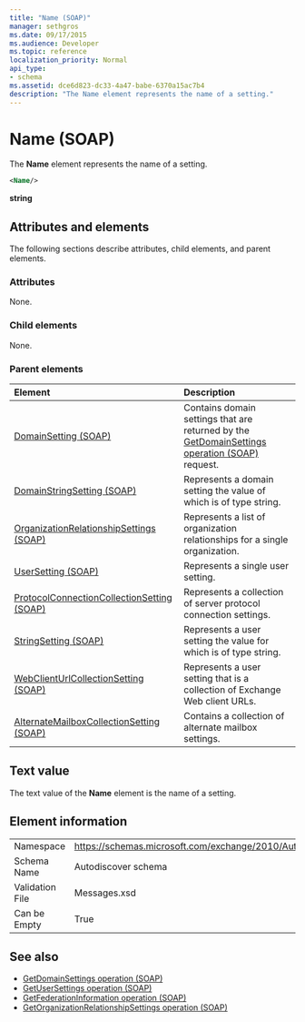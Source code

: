 ```yaml
---
title: "Name (SOAP)"
manager: sethgros
ms.date: 09/17/2015
ms.audience: Developer
ms.topic: reference
localization_priority: Normal
api_type:
- schema
ms.assetid: dce6d823-dc33-4a47-babe-6370a15ac7b4
description: "The Name element represents the name of a setting."
---
```


# Name (SOAP)

The **Name** element represents the name of a setting. 
  
```XML
<Name/>
```

**string**

## Attributes and elements

The following sections describe attributes, child elements, and parent elements.
  
### Attributes

None.
  
### Child elements

None.
  
### Parent elements

|**Element**|**Description**|
|:-----|:-----|
|[DomainSetting (SOAP)](domainsetting-soap.md) <br/> |Contains domain settings that are returned by the [GetDomainSettings operation (SOAP)](getdomainsettings-operation-soap.md) request.  <br/> |
|[DomainStringSetting (SOAP)](domainstringsetting-soap.md) <br/> |Represents a domain setting the value of which is of type string.  <br/> |
|[OrganizationRelationshipSettings (SOAP)](organizationrelationshipsettings-soap.md) <br/> |Represents a list of organization relationships for a single organization.  <br/> |
|[UserSetting (SOAP)](usersetting-soap.md) <br/> |Represents a single user setting.  <br/> |
|[ProtocolConnectionCollectionSetting (SOAP)](protocolconnectioncollectionsetting-soap.md) <br/> |Represents a collection of server protocol connection settings.  <br/> |
|[StringSetting (SOAP)](stringsetting-soap.md) <br/> |Represents a user setting the value for which is of type string.  <br/> |
|[WebClientUrlCollectionSetting (SOAP)](webclienturlcollectionsetting-soap.md) <br/> |Represents a user setting that is a collection of Exchange Web client URLs.  <br/> |
|[AlternateMailboxCollectionSetting (SOAP)](alternatemailboxcollectionsetting-soap.md) <br/> |Contains a collection of alternate mailbox settings.  <br/> |
   
## Text value

The text value of the **Name** element is the name of a setting. 
  
## Element information

|||
|:-----|:-----|
|Namespace  <br/> |https://schemas.microsoft.com/exchange/2010/Autodiscover  <br/> |
|Schema Name  <br/> |Autodiscover schema  <br/> |
|Validation File  <br/> |Messages.xsd  <br/> |
|Can be Empty  <br/> |True  <br/> |
   
## See also

- [GetDomainSettings operation (SOAP)](getdomainsettings-operation-soap.md)
- [GetUserSettings operation (SOAP)](getusersettings-operation-soap.md)
- [GetFederationInformation operation (SOAP)](getfederationinformation-operation-soap.md)
- [GetOrganizationRelationshipSettings operation (SOAP)](getorganizationrelationshipsettings-operation-soap.md)

